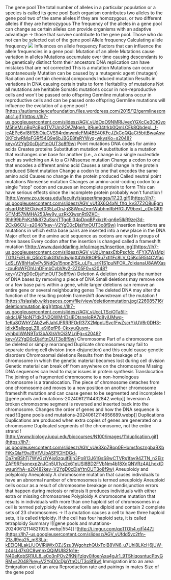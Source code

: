 The gene pool
	The total number of alleles in a particular population or a species is called its gene pool
	Each organism contributes two alleles to the gene pool 
		 two of the same alleles if they are homozygous, or two different alleles if they are heterozygous
	The frequency of the alleles in a gene pool can change as certain alleles can provide organisms with an adaptive advantage → those that survive contribute to the gene pool. Those who do not can be selected out of the gene pool
	Allele frequency
		Calculating allele frequency
			![](https://lh7-us.googleusercontent.com/slidesz/AGV_vUdudvSJfCVOXQtfxZbAESOoJqeJpth0jyJHfW4zUSDiWNbdNpeNK7WAOpyTziHHI78zofkWKlsz7_nIj6U3pYrhUeh4ydKMxRj2tp42SvIc35H-yDkAY0o8nHi8Bq3YUW3hUL3zLViSfGpT0Cmn30janGxAx2OYHyXZD4WgwQPovZeZ1J9cjfw=s2048?key=V2YgD0cDjaYtnOUT3o8f9w)
		Influences on allele frequency
			 Factors that can influence the allele frequencies in a gene pool:
				Mutation of an allele
					Mutations cause variation in alleles
					Mutations accumulate over time causing descendants to be genetically distinct form their ancestors
					DNA replication can have mistakes that are not corrected
						This is a mutation
					Mutations can occur spontaneously 
					Mutation can be caused by a mutagenic agent (mutagen)
						Radiation and certain chemical compounds
						Induced mutation
					Results in variations in DNA causing certain traits to form
					Heritability of mutations
						Not all mutations are heritable
						Somatic mutations occur in non-reproductive cells and won't be passed onto offspring
						Germline mutations occur in reproductive cells and can be passed onto offspring
							Germline mutations will influence the evolution of a gene pool
						![https://autismsciencefoundation.files.wordpress.com/2015/12/germlinesomatic1.gif](https://lh7-us.googleusercontent.com/slidesz/AGV_vUdOqO9NMRIJvexYGXcCe3OtGyoM5hVMLnBgPcBpdTV7Um2OA7Mgeh_jtRue04trkb0QmLCEk8QbdepL_f-jcAEPe6vf8ffS5iOiuCVS94rdmwmIcFMj4BE40KFcJZkCoQQaCt5bttBwaAsw0KFcIwRMqFGRf54Q9e6bJBGE8feRYWvq-wkysKo=s2048?key=V2YgD0cDjaYtnOUT3o8f9w)
					Point mutations
						DNA codes for amino acids
							Creates proteins
						Substitution mutation
							A substitution is a mutation that exchanges one base for another (i.e., a change in a single nucleotide such as switching an A to a G)
								Missense mutation
									Change a codon to one that encodes a different amino acid
									Causes a small change in the protein produced
								Silent mutation
									Change a codon to one that encodes the same amino acid 
									Causes no change in the protein produced
									Called neutral point mutations 
								Nonsense mutation
									 Changes an amino-acid-coding codon to a single "stop" codon and causes an incomplete protein to form
									 This can have serious effects since the incomplete protein probably won't function
								![http://www.zo.utexas.edu/faculty/sjasper/images/17.23.gif](https://lh7-us.googleusercontent.com/slidesz/AGV_vUf3X6Q4xN_fXq_kv37Z2O8uEgmnIsqrU5EfiEOkiyef035LaOnJgS8WqxZmrrWubhmRbHfGIJV9bexL_cDqGK9GTMd57NMHA253Aw9y_uzRkXiwsnRt9ZKC-9hh99bPnKzNk872uSsnjTTggEI34pDpqBPxixzK-qn6e5lkR9zej3d-2CkQ6CU=s2048?key=V2YgD0cDjaYtnOUT3o8f9w)
						Insertion
							Insertions are mutations in which extra base pairs are inserted into a new place in the DNA
							Major effect on the amino acid sequence as codons are read in groups of three bases
							Every codon after the insertion is changed 
								called a frameshift mutation
							![http://www.daviddarling.info/images/insertion.jpg](https://lh7-us.googleusercontent.com/slidesz/AGV_vUdUmasxEtbPscfdc_4FYX7WsMplTGfUFcEL6j_Q5b20ukGfkfndwijqX4VkR8OP5u7xtI1Fc8LV_Q5Kc5R5t4CVfacLdSLtW8hHa0vPv5NdQs15npn2fSk_uLFs_srK1S1puNFOX_7cIxianaU8AWXas-zxuRoWFDhUnDFmbCybVAv2-2Z05F0=s2048?key=V2YgD0cDjaYtnOUT3o8f9w)
						Deletion
							A deletion changes the number of DNA bases by removing a piece of DNA 
							Small deletions may remove one or a few base pairs within a gene, while larger deletions can remove an entire gene or several neighbouring genes 
							The deleted DNA may alter the function of the resulting protein 
								frameshift downstream of the mutation
							![https://islaslab.wikispaces.com/file/view/deletionmutation.jpg/226985716/deletionmutation.jpg](https://lh7-us.googleusercontent.com/slidesz/AGV_vUccLTSciOTa5II-pkdcUjFNpN71dk3N2QWMrlDslEOtsnelgRA7d8yiUMwq-1eKu8OWhYZAb2wFJahfJFRRRFOrR37X2MppUSvcfFwZscrYkUV6r0DH3-IdlxK5allpggLZ8_e9i6pfP6-CkxyuQuym-vyhbdIWAN9To13bAXIsVhOi3MLriFg=s2048?key=V2YgD0cDjaYtnOUT3o8f9w)
						Chromosome
							Part of a chromosome can be deleted or simply rearranged 
							Duplicate chromosomes may fail to separate during cell division (non-disjunction) and this could cause genetic disorders
							Chromosomal deletions
								Results from the breakage of a chromosome in which the genetic material becomes lost during cell division
								Genetic material can break off from anywhere on the chromosome
								Missing DNA sequences can lead to major issues in protein synthesis
							Translocation 
								The joining of a fragmented chromosome to a non-homologous chromosome is a translocation. The piece of chromosome detaches from one chromosome and moves to a new position on another chromosome 
									frameshift mutation and can cause genes to be segmented and incomplete
								![[gene pools and mutations-20240612114432842.webp]]
							Inversion
								A broken chromosome segment is reversed and inserted back into the chromosome. Changes the order of genes and how the DNA sequence is read
								![[gene pools and mutations-20240612114656689.webp]]
							Duplications
								Duplications are produced when extra copies of genes are generated on a chromosome
								Duplicated segments of the chromosome, not the entire strand
								![http://www.biology.iupui.edu/biocourses/N100/images/11duplication.gif](https://lh7-us.googleusercontent.com/slidesz/AGV_vUe3XpZBop0EHomsfpszngbaBXbFiKxQlaF9vJ9VfVUbASPlCIHDGd-Da7mBShTj7WVGziYAjs6zqulfBjh3Po813J61GsS8wCTVRs1fay94ZTN_n2EizZAF9RFsonexp2nJCn5Ul1yx2x61pUSl8BD2FVbNm4b18XqQNVRz4ALhoxtDwaunYhA=s2048?key=V2YgD0cDjaYtnOUT3o8f9w)
							Aneuploidy and polyploidy
								Aneuploidy
									A chromosome mutation that causes individuals to have an abnormal number of chromosomes is termed aneuploidy 
									Aneuploid cells occur as a result of chromosome breakage or nondisjunction errors that happen during meiosis or mitosis
									It produces individuals with either extra or missing chromosomes
								Polyploidy
									A chromosome mutation that results in individuals with more than one haploid set of chromosomes in a cell is termed polyploidy
									Autosomal cells are diploid and contain 2 complete sets of 23 chromosomes → If a mutation causes a cell to have three haploid sets, it is called triploidy. If the cell has four haploid sets, it is called tetraploidy
						Summary
							![[gene pools and mutations-20240612114821925.webp|554]]
						![http://i.imgur.com/qo1TOh4.gif|447](https://lh7-us.googleusercontent.com/slidesz/AGV_vUfdd5vc2tfn-21zJI9ea25_mS3La-kEEIQNLakLiUOVlRjjWxOZJSzu3WgohzhQUxToiB8VN6_u7Uhl8LKcH6jUW-z4dsLd7kGC8wnnxQQiMUI82fg1e-N40eKqbSR1UL8_e0o3nPOvZfKNjFzlqy0ifoerAxa4gJr1_9TShlqosntucPbyGRM=s2048?key=V2YgD0cDjaYtnOUT3o8f9w)
				Immigration into an area
				Emigration out of an area
				Reproduction rate and pairings in mates
				Size of the gene pool
